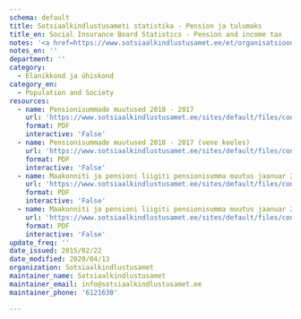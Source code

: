```yaml
---
schema: default
title: Sotsiaalkindlustusameti statistika - Pension ja tulumaks
title_en: Social Insurance Board Statistics - Pension and income tax
notes: '<a href=https://www.sotsiaalkindlustusamet.ee/et/organisatsioon-kontaktid/statistika-ja-aruandlus>Sotsiaalkindlustusameti poolt avaldatud statistilised andmekogumid ja aruanded</a>.'
notes_en: ''
department: ''
category:
  - Elanikkond ja ühiskond
category_en:
  - Population and Society
resources:
  - name: Pensionisummade muutused 2018 - 2017
    url: 'https://www.sotsiaalkindlustusamet.ee/sites/default/files/content-editors/Statistika/pension_ja_tulumaks/pension_tulumaks_2018_vs_2017_uuendatatud_vol_1.pdf'
    format: PDF
    interactive: 'False'
  - name: Pensionisummade muutused 2018 - 2017 (vene keeles)
    url: 'https://www.sotsiaalkindlustusamet.ee/sites/default/files/content-editors/Statistika/pension_ja_tulumaks/pension_tulumaks_2018_vs_2017_RU.pdf'
    format: PDF
    interactive: 'False'
  - name: Maakonniti ja pensioni liigiti pensionisumma muutus jaanuar 2018 - detsember 2017
    url: 'https://www.sotsiaalkindlustusamet.ee/sites/default/files/content-editors/Statistika/pension_ja_tulumaks/maakonniti_ja_pensioniliigiti_pensionisumma_muutus_jaanuar_2018_vs_detsember_2017.pdf'
    format: PDF 
    interactive: 'False'
  - name: Maakonniti ja pensioni liigiti pensionisumma muutus jaanuar 2018 - detsember 2017 (vene keeles)
    url: 'https://www.sotsiaalkindlustusamet.ee/sites/default/files/content-editors/Statistika/pension_ja_tulumaks/maakonniti_ja_pensioniliigiti_pensionisumma_muutus_jaanuar_2018_vs_detsember_2017_RU.pdf'
    format: PDF
    interactive: 'False'
update_freq: ''
date_issued: 2015/02/22
date_modified: 2020/04/13
organization: Sotsiaalkindlustusamet
maintainer_name: Sotsiaalkindlustusamet
maintainer_email: info@sotsiaalkindlustusamet.ee
maintainer_phone: '6121630'

---
```

